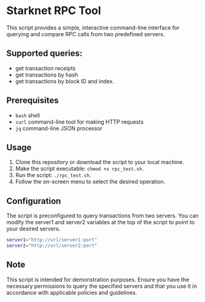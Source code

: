 # Starknet RPC Tool

This script provides a simple, interactive command-line interface for querying and compare RPC calls from two predefined servers.

## Supported queries:
- get transaction receipts 
- get transactions by hash
- get transactions by block ID and index.

## Prerequisites

- `bash` shell
- `curl` command-line tool for making HTTP requests
- `jq` command-line JSON processor

## Usage

1. Clone this repository or download the script to your local machine.
2. Make the script executable: `chmod +x rpc_test.sh`.
3. Run the script: `./rpc_test.sh`.
4. Follow the on-screen menu to select the desired operation.

## Configuration

The script is preconfigured to query transactions from two servers. You can modify the server1 and server2 variables at the top of the script to point to your desired servers.

```bash
server1="http://url/server1:port"
server2="http://url/server2:port"
```

## Note

This script is intended for demonstration purposes. Ensure you have the necessary permissions to query the specified servers and that you use it in accordance with applicable policies and guidelines.
